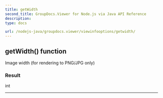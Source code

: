 ```yaml
---
title: getWidth
second_title: GroupDocs.Viewer for Node.js via Java API Reference
description: 
type: docs

url: /nodejs-java/groupdocs.viewer/viewinfooptions/getwidth/
---
```


## getWidth()  function
Image width (for rendering to PNG/JPG only)

### Result
int


---


